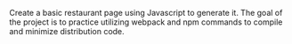 Create a basic restaurant page using Javascript to generate it. The goal of the project is to practice utilizing webpack and npm commands to compile and minimize distribution code.